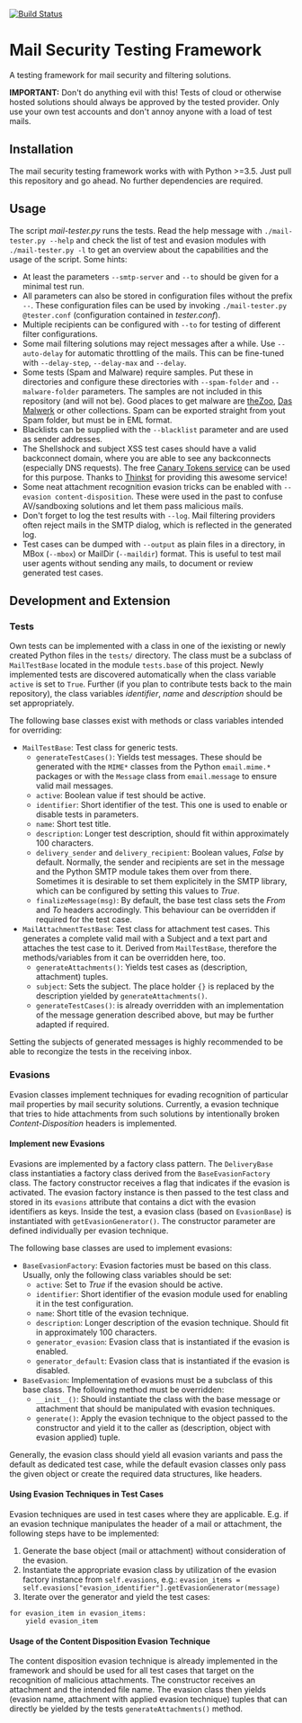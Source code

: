 [![Build Status](https://api.travis-ci.org/TKCERT/mail-security-tester.svg?branch=master)](https://travis-ci.org/TKCERT/mail-security-tester)
# Mail Security Testing Framework

A testing framework for mail security and filtering solutions.

**IMPORTANT:** Don't do anything evil with this! Tests of cloud or otherwise hosted solutions should always be approved
by the tested provider. Only use your own test accounts and don't annoy anyone with a load of test mails.

## Installation

The mail security testing framework works with with Python >=3.5. Just pull this repository and go ahead. No further
dependencies are required.

## Usage

The script *mail-tester.py* runs the tests. Read the help message with `./mail-tester.py --help` and check the list of
test and evasion modules with `./mail-tester.py -l` to get an overview about the capabilities and the usage of the
script. Some hints:

* At least the parameters `--smtp-server` and `--to` should be given for a minimal test run.
* All parameters can also be stored in configuration files without the prefix `--`. These configuration files can be
  used by invoking `./mail-tester.py @tester.conf` (configuration contained in *tester.conf*).
* Multiple recipients can be configured with `--to` for testing of different filter configurations.
* Some mail filtering solutions may reject messages after a while. Use `--auto-delay` for automatic throttling of the
  mails. This can be fine-tuned with `--delay-step`, `--delay-max` and `--delay`.
* Some tests (Spam and Malware) require samples. Put these in directories and configure these directories with
  `--spam-folder` and `--malware-folder` parameters. The samples are not included in this repository (and will not be).
  Good places to get malware are [theZoo](https://github.com/ytisf/theZoo), [Das Malwerk](http://dasmalwerk.eu/) or
  other collections. Spam can be exported straight from yout Spam folder, but must be in EML format.
* Blacklists can be supplied with the `--blacklist` parameter and are used as sender addresses.
* The Shellshock and subject XSS test cases should have a valid backconnect domain, where you are able to see any backconnects
  (especially DNS requests). The free [Canary Tokens service](http://canarytokens.org/generate) can be used for this
  purpose. Thanks to [Thinkst](https://thinkst.com/) for providing this awesome service!
* Some neat attachment recognition evasion tricks can be enabled with `--evasion content-disposition`. These were used
  in the past to confuse AV/sandboxing solutions and let them pass malicious mails.
* Don't forget to log the test results with `--log`. Mail filtering providers often reject mails in the SMTP dialog,
  which is reflected in the generated log.
* Test cases can be dumped with `--output` as plain files in a directory, in MBox (`--mbox`) or MailDir (`--maildir`)
  format. This is useful to test mail user agents without sending any mails, to document or review generated test cases.

## Development and Extension

### Tests

Own tests can be implemented with a class in one of the iexisting or newly created Python files in the `tests/`
directory. The class must be a subclass of `MailTestBase` located in the module `tests.base` of this project. Newly
implemented tests are discovered automatically when the class variable `active` is set to `True`. Further (if you plan
to contribute tests back to the main repository), the class variables *identifier*, *name* and *description* should be
set appropriately.

The following base classes exist with methods or class variables intended for overriding:

* `MailTestBase`: Test class for generic tests.
  * `generateTestCases()`: Yields test messages. These should be generated with the `MIME*` classes from the Python
    `email.mime.*` packages or with the `Message` class from `email.message` to ensure valid mail messages.
  * `active`: Boolean value if test should be active.
  * `identifier`: Short identifier of the test. This one is used to enable or disable tests in parameters.
  * `name`: Short test title.
  * `description`: Longer test description, should fit within approximately 100 characters.
  * `delivery_sender` and `delivery_recipient`: Boolean values, *False* by default. Normally, the sender and recipients are set in the
    message and the Python SMTP module takes them over from there. Sometimes it is desirable to set them explicitely in
    the SMTP library, which can be configured by setting this values to *True*.
  * `finalizeMessage(msg)`: By default, the base test class sets the *From* and *To* headers accrodingly. This
    behaviour can be overridden if required for the test case.
* `MailAttachmentTestBase`: Test class for attachment test cases. This generates a complete valid mail with a Subject
  and a text part and attaches the test case to it. Derived from `MailTestBase`, therefore the methods/variables from it
  can be overridden here, too.
  * `generateAttachments()`: Yields test cases as (description, attachment) tuples.
  * `subject`: Sets the subject. The place holder `{}` is replaced by the description yielded by
    `generateAttachments()`.
  * `generateTestCases()`: is already overridden with an implementation of the message generation described above, but may be further
    adapted if required.

Setting the subjects of generated messages is highly recommended to be able to recongize the tests in the receiving
inbox.

### Evasions

Evasion classes implement techniques for evading recognition of particular mail properties by mail security solutions.
Currently, a evasion technique that tries to hide attachments from such solutions by intentionally broken
*Content-Disposition* headers is implemented.

#### Implement new Evasions

Evasions are implemented by a factory class pattern. The `DeliveryBase` class instantiaties a factory class derived from
the `BaseEvasionFactory` class. The factory constructor receives a flag that indicates if the evasion is activated. The
evasion factory instance is then passed to the test class and stored in its `evasions` attribute that contains a dict
with the evasion identifiers as keys. Inside the test, a evasion class (based on `EvasionBase`) is instantiated with
`getEvasionGenerator()`. The constructor parameter are defined individually per evasion technique.

The following base classes are used to implement evasions:

* `BaseEvasionFactory`: Evasion factories must be based on this class. Usually, only the following class variables
  should be set:
  * `active`: Set to *True* if the evasion should be active.
  * `identifier`: Short identifier of the evasion module used for enabling it in the test configuration.
  * `name`: Short title of the evasion technique.
  * `description`: Longer description of the evasion technique. Should fit in approximately 100 characters.
  * `generator_evasion`: Evasion class that is instantiated if the evasion is enabled.
  * `generator_default`: Evasion class that is instantiated if the evasion is disabled.
* `BaseEvasion`: Implementation of evasions must be a subclass of this base class. The following method must be
  overridden:
  * `__init__()`: Should instantiate the class with the base message or attachment that should be manipulated with
    evasion techniques.
  * `generate()`: Apply the evasion technique to the object passed to the constructor and yield it to the caller as
    (description, object with evasion applied) tuple.

Generally, the evasion class should yield all evasion variants and pass the default as dedicated test case, while the
default evasion classes only pass the given object or create the required data structures, like headers.

#### Using Evasion Techniques in Test Cases

Evasion techniques are used in test cases where they are applicable. E.g. if an evasion technique manipulates the header
of a mail or attachment, the following steps have to be implemented:

1. Generate the base object (mail or attachment) without consideration of the evasion.
2. Instantiate the appropriate evasion class by utilization of the evasion factory instance from `self.evasions`, e.g.:
   `evasion_items = self.evasions["evasion_identifier"].getEvasionGenerator(message)`
3. Iterate over the generator and yield the test cases:
```
for evasion_item in evasion_items:
    yield evasion_item
```

#### Usage of the Content Disposition Evasion Technique

The content disposition evasion technique is already implemented in the framework and should be used for all test cases
that target on the recognition of malicious attachments. The constructor receives an attachment and the intended file
name. The evasion class then yields (evasion name, attachment with applied evasion technique) tuples that can directly
be yielded by the tests `generateAttachments()` method.
